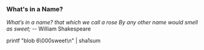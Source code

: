 ### What's in a Name?

  *What’s in a name? that which we call a rose
  By any other name would smell as sweet;*
  -- William Shakespeare

printf "blob 6\000sweet\n" | sha1sum
